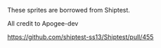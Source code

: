 These sprites are borrowed from Shiptest.

All credit to Apogee-dev 

https://github.com/shiptest-ss13/Shiptest/pull/455